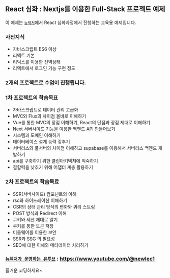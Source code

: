 ## React 심화 : Nextjs를 이용한 Full-Stack 프로젝트 예제
이 예제는 [`뉴렉처`](https://www.newlecture.com)에서 React 심화과정에서 진행하는 교육용 예제입니다.

### 사전지식
- 자바스크립트 ES6 이상
- 리엑트 기본
- 리덕스를 이용한 전역상태
- 리엑트에서 로그인 기능 구현 정도

### 2개의 프로젝트로 수업이 진행됩니다.
### 1차 프로젝트의 학습목표

- 자바스크립트로 데이터 관리 고급화
- MVC와 Flux의 차이점 올바로 이해하기
- Vue를 통한 MVC의 장점 이해하기, React의 단점과 장점 제대로 이해하기
- Next 서버사이드 기능을 이용한 백엔드 API 만들어보기
- 시스템과 도메인 이해하기
- 데이터베이스 설계 능력 갖추기
- 서버리스와 풀서버의 차이점 이해하고 supabase를 이용해서 서버리스 백엔드 개발하기
- api를 구축하기 위한 클린아키텍처에 익숙하기
- 결합력을 낮추기 위해 어댑터 계층 활용하기

### 2차 프로젝트의 학습목료

- SSR(서버사이드) 컴포넌트의 이해
- rsc와 하이드레이션 이해하기
- CSR의 상태 관리 방식의 변화와 쿼리 스트링
- POST 방식과 Redirect 이해
- 쿠키와 세션 제대로 알기
- 쿠키를 통한 토큰 저장
- 미들웨어를 이용한 보안
- SSR과 SSG 의 필요성
- SEO에 대한 이해와 메타데이터 처리하기

### [`뉴렉처가 운영하는 유투브`](https://www.youtube.com/@newlec1) : https://www.youtube.com/@newlec1

즐거운 코딩하세요~ 
